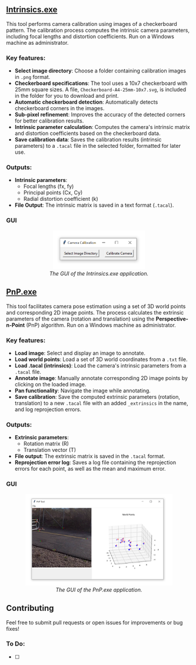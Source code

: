 ## [Intrinsics.exe](Dist/Intrinsics.exe)

This tool performs camera calibration using images of a checkerboard pattern. The calibration process computes the intrinsic camera parameters, including focal lengths and distortion coefficients. Run on a Windows machine as administrator.

### Key features:

- **Select image directory**: Choose a folder containing calibration images in `.png` format.
- **Checkerboard specifications**: The tool uses a 10x7 checkerboard with 25mm square sizes. A file, `Checkerboard-A4-25mm-10x7.svg`, is included in the folder for you to download and print.
- **Automatic checkerboard detection**: Automatically detects checkerboard corners in the images.
- **Sub-pixel refinement**: Improves the accuracy of the detected corners for better calibration results.
- **Intrinsic parameter calculation**: Computes the camera's intrinsic matrix and distortion coefficients based on the checkerboard data.
- **Save calibration data**: Saves the calibration results (intrinsic parameters) to a `.tacal` file in the selected folder, formatted for later use.

### Outputs:
- **Intrinsic parameters**:
  - Focal lengths (fx, fy)
  - Principal points (Cx, Cy)
  - Radial distortion coefficient (k)
- **File Output**: The intrinsic matrix is saved in a text format (`.tacal`).

### GUI
<p align="center">
  <img src="https://github.com/KevGildea/KinePose/blob/main/images/Intrinsics.PNG" alt="Intrinsics.exe" width="250">
  <br>
  <i>The GUI of the Intrinsics.exe application.</i>
</p>




## [PnP.exe](Dist/PnP.exe)

This tool facilitates camera pose estimation using a set of 3D world points and corresponding 2D image points. The process calculates the extrinsic parameters of the camera (rotation and translation) using the **Perspective-n-Point** (PnP) algorithm. Run on a Windows machine as administrator.

### Key features:

- **Load image**: Select and display an image to annotate.
- **Load world points**: Load a set of 3D world coordinates from a `.txt` file.
- **Load .tacal (intrinsics)**: Load the camera's intrinsic parameters from a `.tacal` file.
- **Annotate image**: Manually annotate corresponding 2D image points by clicking on the loaded image.
- **Pan functionality**: Navigate the image while annotating.
- **Save calibration**: Save the computed extrinsic parameters (rotation, translation) to a new `.tacal` file with an added `_extrinsics` in the name, and log reprojection errors.

### Outputs:
- **Extrinsic parameters**:
  - Rotation matrix (R)
  - Translation vector (T)
- **File output**: The extrinsic matrix is saved in the `.tacal` format.
- **Reprojection error log**: Saves a log file containing the reprojection errors for each point, as well as the mean and maximum error.


### GUI
<p align="center">
  <img src="https://github.com/KevGildea/KinePose/blob/main/images/PnP.PNG" alt="PnP.exe" width="400">
  <br>
  <i>The GUI of the PnP.exe application.</i>
</p>





## Contributing
Feel free to submit pull requests or open issues for improvements or bug fixes!

### To Do:
- [ ] 
